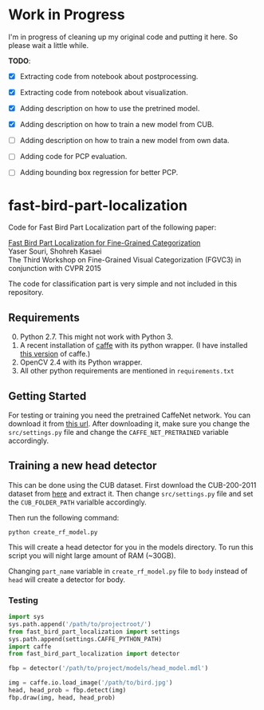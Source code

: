 # Work in Progress

I'm in progress of cleaning up my original code and putting it here. So please wait a little while.

__TODO__:
 - [X] Extracting code from notebook about postprocessing.
 - [X] Extracting code from notebook about visualization.
 - [X] Adding description on how to use the pretrined model.
 - [X] Adding description on how to train a new model from CUB.
 - [ ] Adding description on how to train a new model from own data.
 - [ ] Adding code for PCP evaluation.
 - [ ] Adding bounding box regression for better PCP.


# fast-bird-part-localization
Code for Fast Bird Part Localization part of the following paper:

[Fast Bird Part Localization for Fine-Grained Categorization](http://yassersouri.github.io/papers/fgvc-2015-fast-bird-part.pdf)    
Yaser Souri, Shohreh Kasaei    
The Third Workshop on Fine-Grained Visual Categorization (FGVC3) in conjunction with CVPR 2015

The code for classification part is very simple and not included in this repository.


## Requirements

0. Python 2.7. This might not work with Python 3.
1. A recent installation of [caffe](http://caffe.berkeleyvision.org) with its python wrapper. (I have installed [this version](https://github.com/BVLC/caffe/tree/72d70892ad489815589b8e680813c350610b3f2a) of caffe.)
2. OpenCV 2.4 with its Python wrapper.
3. All other python requirements are mentioned in `requirements.txt`

## Getting Started

For testing or training you need the pretrained CaffeNet network. You can download it from [this url](http://dl.caffe.berkeleyvision.org/bvlc_reference_caffenet.caffemodel). After downloading it, make sure you change the `src/settings.py` file and change the `CAFFE_NET_PRETRAINED` variable accordingly.

## Training a new head detector

This can be done using the CUB dataset. First download the CUB-200-2011 dataset from [here](http://www.vision.caltech.edu/visipedia/CUB-200-2011.html) and extract it.
Then change `src/settings.py` file and set the `CUB_FOLDER_PATH` varialble accordingly.

Then run the following command:
```shell
python create_rf_model.py
```

This will create a head detector for you in the models directory. To run this script you will night large amount of RAM (~30GB).

Changing `part_name` variable in `create_rf_model.py` file to `body` instead of `head` will create a detector for body.

### Testing

```python
import sys
sys.path.append('/path/to/projectroot/')
from fast_bird_part_localization import settings
sys.path.append(settings.CAFFE_PYTHON_PATH)
import caffe
from fast_bird_part_localization import detector

fbp = detector('/path/to/project/models/head_model.mdl')

img = caffe.io.load_image('/path/to/bird.jpg')
head, head_prob = fbp.detect(img)
fbp.draw(img, head, head_prob)
```
